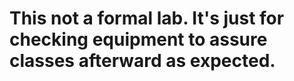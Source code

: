This not a formal lab. It's just for checking equipment to assure classes afterward as expected.   
===
